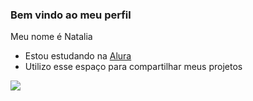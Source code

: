 ### Bem vindo ao meu perfil 

Meu nome é Natalia 

- Estou estudando na [Alura](https://www.alura.com.br)
- Utilizo esse espaço para compartilhar meus projetos 

 ![](https://media0.giphy.com/media/13ETTwaYwKMfmg/giphy.webp?cid=6c09b952s2p8420ps1ervjqik3b7cl2xoiv98ekc3tr9d8wn&ep=v1_internal_gif_by_id&rid=giphy.webp&ct=g)
